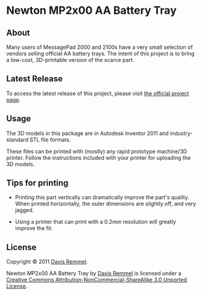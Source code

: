 # Newton MP2x00 AA Battery Tray

## About
Many users of MessagePad 2000 and 2100s have a very small selection of vendors selling official AA battery trays.  The intent of this project is to bring a low-cost, 3D-printable version of the scarce part.

## Latest Release
To access the latest release of this project, please visit [the official project page](https://www.davisr.me/posts/2011/11/05/newton-aa-battery-tray/).
## Usage
The 3D models in this package are in Autodesk Inventor 2011 and industry-standard STL file formats.

These files can be printed with (mostly) any rapid prototype machine/3D printer. Follow the instructions included with your printer for uploading the 3D models.

## Tips for printing

- Printing this part vertically can dramatically improve the part's quality. When printed horizontally, the outer dimensions are slightly off, and very jagged.

- Using a printer that can print with a 0.2mm resolution will greatly improve the fit.

## License
Copyright &copy; 2011 [Davis Remmel](http://davisr.me).

Newton MP2x00 AA Battery Tray by [Davis Remmel](http://davisr.me) is licensed under a [Creative Commons Attribution-NonCommercial-ShareAlike 3.0 Unported License](http://creativecommons.org/licenses/by-nc-sa/3.0/).
